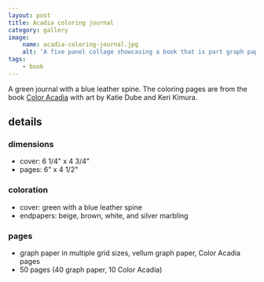 ```yaml
---
layout: post
title: Acadia coloring journal
category: gallery
image:
    name: acadia-coloring-journal.jpg
    alt: 'A five panel collage showcasing a book that is part graph papers of various sizes, and part coloring pages based on Acadia National Park.'
tags:
    - book
---
```


A green journal with a blue leather spine. The coloring pages are from the book [Color Acadia](https://www.ellsworthamerican.com/living/arts-a-living/color-acadia/) with art by Katie Dube and Keri Kimura.

## details

### dimensions

- cover: 6 1/4" x 4 3/4"
- pages: 6" x 4 1/2"

### coloration

- cover: green with a blue leather spine
- endpapers: beige, brown, white, and silver marbling

### pages

- graph paper in multiple grid sizes, vellum graph paper, Color Acadia pages
- 50 pages (40 graph paper, 10 Color Acadia)


